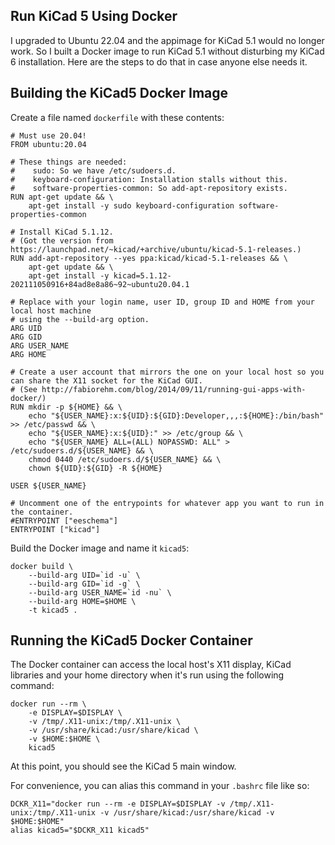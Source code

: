## Run KiCad 5 Using Docker

I upgraded to Ubuntu 22.04 and the appimage for KiCad 5.1 would no longer work. So I built a Docker image to run KiCad 5.1 without disturbing my KiCad 6 installation. Here are the steps to do that in case anyone else needs it.

## Building the KiCad5 Docker Image

Create a file named `dockerfile` with these contents:
```
# Must use 20.04!
FROM ubuntu:20.04

# These things are needed:
#    sudo: So we have /etc/sudoers.d.
#    keyboard-configuration: Installation stalls without this.
#    software-properties-common: So add-apt-repository exists.
RUN apt-get update && \
    apt-get install -y sudo keyboard-configuration software-properties-common

# Install KiCad 5.1.12.
# (Got the version from https://launchpad.net/~kicad/+archive/ubuntu/kicad-5.1-releases.)
RUN add-apt-repository --yes ppa:kicad/kicad-5.1-releases && \
    apt-get update && \
    apt-get install -y kicad=5.1.12-202111050916+84ad8e8a86~92~ubuntu20.04.1

# Replace with your login name, user ID, group ID and HOME from your local host machine
# using the --build-arg option.
ARG UID
ARG GID
ARG USER_NAME
ARG HOME

# Create a user account that mirrors the one on your local host so you can share the X11 socket for the KiCad GUI.
# (See http://fabiorehm.com/blog/2014/09/11/running-gui-apps-with-docker/)
RUN mkdir -p ${HOME} && \
    echo "${USER_NAME}:x:${UID}:${GID}:Developer,,,:${HOME}:/bin/bash" >> /etc/passwd && \
    echo "${USER_NAME}:x:${UID}:" >> /etc/group && \
    echo "${USER_NAME} ALL=(ALL) NOPASSWD: ALL" > /etc/sudoers.d/${USER_NAME} && \
    chmod 0440 /etc/sudoers.d/${USER_NAME} && \
    chown ${UID}:${GID} -R ${HOME}

USER ${USER_NAME}

# Uncomment one of the entrypoints for whatever app you want to run in the container.
#ENTRYPOINT ["eeschema"]
ENTRYPOINT ["kicad"]
```

Build the Docker image and name it `kicad5`:
```shellsession
docker build \
    --build-arg UID=`id -u` \
    --build-arg GID=`id -g` \
    --build-arg USER_NAME=`id -nu` \
    --build-arg HOME=$HOME \
    -t kicad5 .
```

## Running the KiCad5 Docker Container

The Docker container can access the local host's X11 display, KiCad libraries and your home
directory when it's run using the following command:
```shellsession
docker run --rm \
    -e DISPLAY=$DISPLAY \
    -v /tmp/.X11-unix:/tmp/.X11-unix \
    -v /usr/share/kicad:/usr/share/kicad \
    -v $HOME:$HOME \
    kicad5
```

At this point, you should see the KiCad 5 main window.

For convenience, you can alias this command in your `.bashrc` file like so:
```shellsession
DCKR_X11="docker run --rm -e DISPLAY=$DISPLAY -v /tmp/.X11-unix:/tmp/.X11-unix -v /usr/share/kicad:/usr/share/kicad -v $HOME:$HOME"
alias kicad5="$DCKR_X11 kicad5"
```
